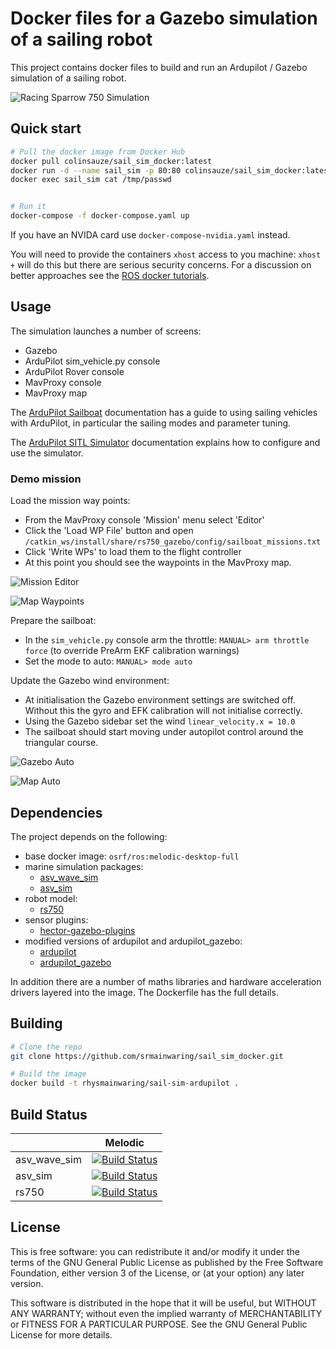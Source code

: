 # Docker files for a Gazebo simulation of a sailing robot

This project contains docker files to build and run an Ardupilot / Gazebo
simulation of a sailing robot.

![Racing Sparrow 750 Simulation](https://github.com/srmainwaring/sail_sim_docker/wiki/images/ocean_waves_rs750_fft.jpg)

## Quick start

```bash
# Pull the docker image from Docker Hub
docker pull colinsauze/sail_sim_docker:latest
docker run -d --name sail_sim -p 80:80 colinsauze/sail_sim_docker:latest
docker exec sail_sim cat /tmp/passwd


# Run it
docker-compose -f docker-compose.yaml up
```

If you have an NVIDA card use `docker-compose-nvidia.yaml` instead.

You will need to provide the containers `xhost` access to you machine:
`xhost +` will do this but there are serious security concerns. For a
discussion on better approaches see the
[ROS docker tutorials](http://wiki.ros.org/docker/Tutorials/GUI).


## Usage

The simulation launches a number of screens:

- Gazebo
- ArduPilot sim_vehicle.py console
- ArduPilot Rover console
- MavProxy console
- MavProxy map

The [ArduPilot Sailboat](https://ardupilot.org/rover/docs/sailboat-home.html) documentation has a guide to
using sailing vehicles with ArduPilot, in particular the sailing modes and parameter tuning.

The [ArduPilot SITL Simulator](https://ardupilot.org/dev/docs/sitl-simulator-software-in-the-loop.html)
documentation explains how to configure and use the simulator.

### Demo mission

Load the mission way points:

- From the MavProxy console 'Mission' menu select 'Editor'
- Click the 'Load WP File' button and open `/catkin_ws/install/share/rs750_gazebo/config/sailboat_missions.txt`
- Click 'Write WPs' to load them to the flight controller
- At this point you should see the waypoints in the MavProxy map.

![Mission Editor](https://github.com/srmainwaring/sail_sim_docker/wiki/images/mission_editor.jpg)

![Map Waypoints](https://github.com/srmainwaring/sail_sim_docker/wiki/images/map_waypoints.jpg)


Prepare the sailboat:

- In the `sim_vehicle.py` console arm the throttle: `MANUAL> arm throttle force` (to override PreArm EKF calibration warnings)
- Set the mode to auto: `MANUAL> mode auto`

Update the Gazebo wind environment:

- At initialisation the Gazebo environment settings are switched off. Without this the gyro and EFK calibration will not initialise correctly.
- Using the Gazebo sidebar set the wind `linear_velocity.x = 10.0`
- The sailboat should start moving under autopilot control around the triangular course.

![Gazebo Auto](https://github.com/srmainwaring/sail_sim_docker/wiki/images/gazebo_mip.jpg)

![Map Auto](https://github.com/srmainwaring/sail_sim_docker/wiki/images/map_mip.jpg)


## Dependencies

The project depends on the following:

- base docker image: `osrf/ros:melodic-desktop-full`
- marine simulation packages:
  - [asv_wave_sim](https://github.com/srmainwaring/asv_wave_sim.git)
  - [asv_sim](https://github.com/srmainwaring/asv_sim.git)
- robot model:
  - [rs750](https://github.com/srmainwaring/rs750.git)
- sensor plugins:
  - [hector-gazebo-plugins](http://wiki.ros.org/hector_gazebo_plugins)
- modified versions of ardupilot and ardupilot_gazebo:
  - [ardupilot](https://github.com/srmainwaring/ardupilot)
  - [ardupilot_gazebo](https://github.com/srmainwaring/ardupilot_gazebo)

In addition there are a number of maths libraries and hardware acceleration drivers layered into the image. The Dockerfile has the full details.

## Building

```bash
# Clone the repo
git clone https://github.com/srmainwaring/sail_sim_docker.git

# Build the image
docker build -t rhysmainwaring/sail-sim-ardupilot .
```

## Build Status

|    | Melodic |
|--- |--- |
| asv_wave_sim | [![Build Status](https://travis-ci.org/srmainwaring/asv_wave_sim.svg?branch=feature%2Ffft_waves)](https://travis-ci.org/srmainwaring/asv_wave_sim) |
| asv_sim | [![Build Status](https://travis-ci.org/srmainwaring/asv_sim.svg?branch=feature%2Fwrsc-devel)](https://travis-ci.org/srmainwaring/asv_sim) |
| rs750 | [![Build Status](https://travis-ci.org/srmainwaring/rs750.svg?branch=feature%2Fwrsc-devel)](https://travis-ci.org/srmainwaring/rs750) |


## License
This is free software: you can redistribute it and/or modify it under the terms of the GNU General Public License as published by the Free Software Foundation, either version 3 of the License, or (at your option) any later version.

This software is distributed in the hope that it will be useful, but WITHOUT ANY WARRANTY; without even the implied warranty of MERCHANTABILITY or FITNESS FOR A PARTICULAR PURPOSE. See the GNU General Public License for more details.

